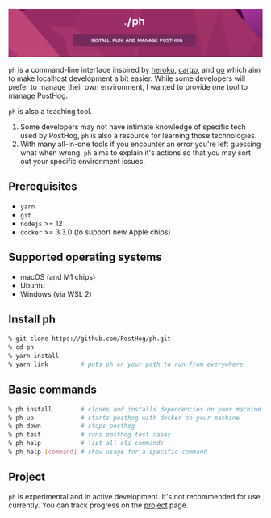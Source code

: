 ![ph](ph.png "ph")

`ph` is a command-line interface inspired by [heroku](https://devcenter.heroku.com/articles/heroku-cli), [cargo](https://doc.rust-lang.org/cargo/index.html), and [go](https://golang.org/cmd/go/) which aim to make localhost development a bit easier. While some developers will prefer to manage their own environment, I wanted to provide *one* tool to manage PostHog.

`ph` is also a teaching tool.

1. Some developers may not have intimate knowledge of specific tech used by PostHog, `ph` is also a resource for learning those technologies. 
2. With many all-in-one tools if you encounter an error you're left guessing what when wrong. `ph` aims to explain it's actions so that you may sort out your specific environment issues. 

## Prerequisites

- `yarn`
- `git`
- `nodejs` >= 12
- `docker` >= 3.3.0 (to support new Apple chips)

## Supported operating systems

- macOS (and M1 chips)
- Ubuntu
- Windows (via WSL 2)

## Install ph

```sh
% git clone https://github.com/PostHog/ph.git
% cd ph
% yarn install
% yarn link         # puts ph on your path to run from everywhere
```

## Basic commands

```sh
% ph install        # clones and installs dependencies on your machine
% ph up             # starts posthog with docker on your machine
% ph down           # stops posthog
% ph test           # runs posthog test cases
% ph help           # list all cli commands
% ph help [command] # show usage for a specific command
```

## Project

`ph` is experimental and in active development. It's not recommended for use currently. You can track progress on the [project](PROJECT.md) page.